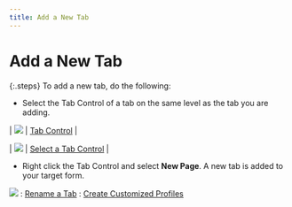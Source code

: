```yaml
---
title: Add a New Tab
---
```


# Add a New Tab


{:.steps}
To add a new tab, do the following:

- Select the Tab Control of a tab on the same level  as the tab you are adding.



| ![]({{site.fd_baseurl}}/img/lens.gif) | [Tab  Control]({{site.fd_baseurl}}/misc/tab_control_target_form.html) |



| ![]({{site.fd_baseurl}}/img/lens.gif) | [Select  a Tab Control]({{site.fd_baseurl}}/misc/select_a_tab_control_target_form.html) |


- Right click the Tab Control and select **New 
 Page**. A new tab is added to your target form.



![]({{site.fd_baseurl}}/img/see_also.gif)
: [Rename  a Tab]({{site.fd_baseurl}}/misc/rename_a_tab_create_customized_profiles.html)
: [Create  Customized Profiles]({{site.fd_baseurl}}/forms-designer/create-customized-profiles/create_customized_profiles.html)
